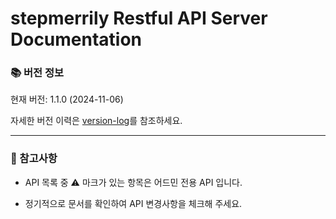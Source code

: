 # stepmerrily Restful API Server Documentation

### 📚 버전 정보

현재 버전: 1.1.0 (2024-11-06)

자세한 버전 이력은 [version-log](/version-log)를 참조하세요.

---

### 📌 참고사항

- API 목록 중 ⚠️ 마크가 있는 항목은 어드민 전용 API 입니다.

- 정기적으로 문서를 확인하여 API 변경사항을 체크해 주세요.
